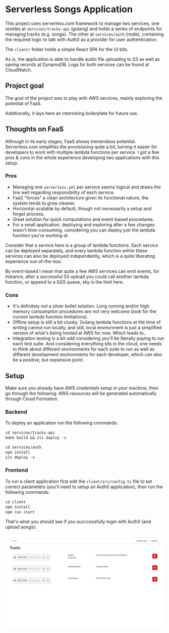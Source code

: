 # Serverless Songs Application

This project uses serverless.com framework to manage two services, one resides at `services/tracks-api` (golang) and
holds a series of endpoints for managing tracks (e.g. songs). The other at `services/auth` (node), containing the required logic
to talk with Auth0 as a provider for user authentication.

The `client/` folder holds a simple React SPA for the UI bits.

As is, the application is able to handle audio file uploading to S3 as well as saving records at DynamoDB. Logs
for both services can be found at CloudWatch.

## Project goal

The goal of the project was to play with AWS services, mainly exploring the potential of FaaS.

Additionally, it lays here an interesting boilerplate for future use.

## Thoughts on FaaS

Although in its early stages, FaaS shows tremendous potential. Serverless.com simplifies the provisioning quite a bit, turning it
easier for developers to work with multiple lambda functions per service. I got a few pros & cons in the whole experience developing
two applications with this setup.

### Pros

- Managing one `serverless.yml` per service seems logical and draws the line well regarding responsibility of each service.
- FaaS "forces" a clean architecture given its functional nature, the system tends to grow cleaner.
- Horizontal-scalable by default, though not necessarily a setup and forget process.
- Great solution for quick computations and event-based procedures.
- For a small application, deploying and exploring after a few changes wasn't time-consuming, considering you can deploy just
the lambda function you're working at.

Consider that a service here is a group of lambda functions. Each service can be deployed separately, and every lambda function within
these services can also be deployed independently, which is a quite liberating experience out-of-the-box.

By event-based I mean that quite a few AWS services can emit events, for instance, after a successful S3 upload you could call another
lambda function, or append to a SQS queue, sky is the limit here.

### Cons

- It's definitely _not_ a silver bullet solution. Long running and/or high memory consumption 
procedures are not very welcome (look for the current lambda function limitations).
- Offline setup is still a bit clunky. Golang lambda functions at the time of writing cannot run locally, 
and still, local environment is just a simplified version of what's being hosted at AWS for now. Which leads to..
- Integration testing is a bit odd considering you'll be literally paying to run each test suite. And considering
everything sits in the cloud, one needs to think about different environments for each suite to run as well as different
development environments for each developer, which can also be a positive, but expensive point.

## Setup

Make sure you already have AWS credentials setup in your machine, then go through the following. AWS resources will be 
generated automatically through Cloud Formation.

### Backend

To deploy an application run the following commands:

```
cd services/tracks-api
make build && sls deploy -v
```

```
cd services/auth
npm install
sls deploy -v
```

### Frontend

To run a client application first edit the `client/src/config.ts` file to set correct parameters 
(you'll need to setup an Auth0 application), then run the following commands:

```
cd client
npm install
npm run start
```

That's what you should see if you succcessfully login with Auth0 (and upload songs):

![UI](https://github.com/oswaldoferreira/serverless-songs/blob/master/simple-ui.png)

